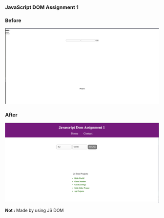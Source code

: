 ### JavaScript DOM Assignment 1

### Before

![Before](./before.png)

### After

![After](./after.png)

**Not :**
Made by using JS DOM
